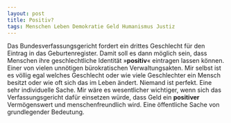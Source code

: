 ```yaml
---
layout: post
title: Positiv?
tags: Menschen Leben Demokratie Geld Humanismus Justiz
---
```

Das Bundesverfassungsgericht fordert ein drittes Geschlecht für den Eintrag in das Geburtenregister. Damit soll es dann möglich sein, dass Menschen ihre geschlechtliche Identität »**positiv**« eintragen lassen können. Einer von vielen unnötigen bürokratischen Verwaltungsakten. 
Mir selbst ist es völlig egal welches Geschlecht oder wie viele Geschlechter ein Mensch besitzt oder wie oft sich das im Leben ändert. Niemand ist perfekt. Eine sehr individuelle Sache. 
Mir wäre es wesentlicher wichtiger, wenn sich das Verfassungsgericht dafür einsetzen würde, dass Geld ein **positiver** Vermögenswert und menschenfreundlich wird. Eine öffentliche Sache von grundlegender Bedeutung. 
